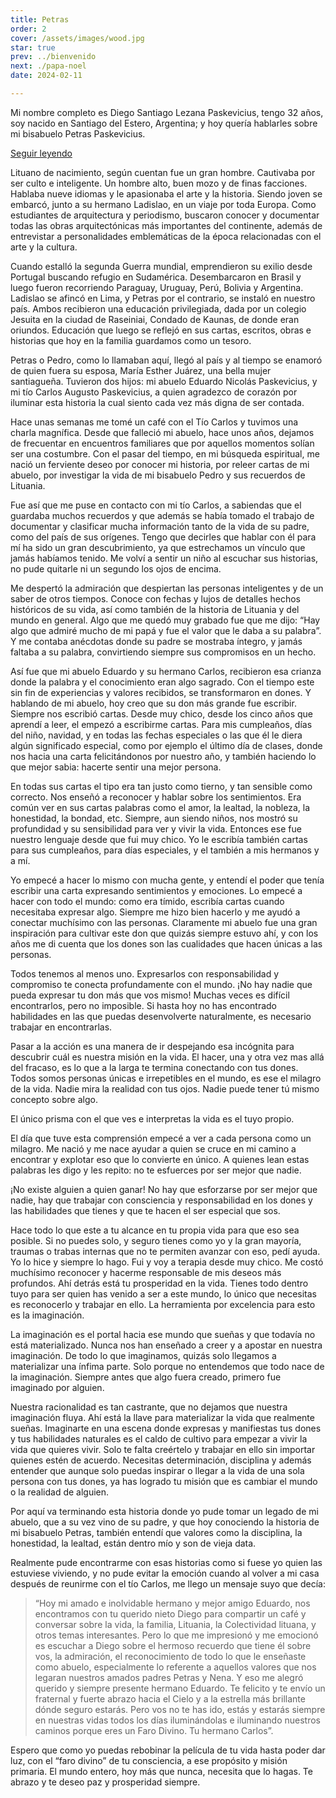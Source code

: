```yaml
---
title: Petras
order: 2
cover: /assets/images/wood.jpg
star: true
prev: ../bienvenido
next: ./papa-noel
date: 2024-02-11

---
```


Mi nombre completo es Diego Santiago Lezana Paskevicius, tengo 32 años, soy nacido en Santiago del Estero, Argentina; y hoy quería hablarles sobre mi bisabuelo Petras Paskevicius.

<a v-if="false" href="posts/petras.html">Seguir leyendo</a>
<!-- more -->

Lituano de nacimiento, según cuentan fue un gran hombre. Cautivaba por ser culto e inteligente. Un hombre alto, buen mozo y de finas facciones. Hablaba nueve idiomas y le apasionaba el arte y la historia. Siendo joven se embarcó, junto a su hermano Ladislao, en un viaje por toda Europa. Como estudiantes de arquitectura y periodismo, buscaron conocer y documentar todas las obras arquitectónicas más importantes del continente, además de entrevistar a personalidades emblemáticas de la época relacionadas con el arte y la cultura. 

Cuando estalló la segunda Guerra mundial, emprendieron su exilio desde Portugal buscando refugio en Sudamérica. Desembarcaron en Brasil y luego fueron recorriendo Paraguay, Uruguay, Perú, Bolivia y Argentina. Ladislao se afincó en Lima, y Petras por el contrario, se instaló en nuestro país. Ambos recibieron una educación privilegiada, dada por un colegio Jesuita en la ciudad de Raseiniai, Condado de Kaunas, de donde eran oriundos. Educación que luego se reflejó en sus cartas, escritos, obras e historias que hoy en la familia guardamos como un tesoro. 

Petras o Pedro, como lo llamaban aquí, llegó al país y al tiempo se enamoró de quien fuera su esposa, María Esther Juárez, una bella mujer santiagueña. Tuvieron dos hijos: mi abuelo Eduardo Nicolás Paskevicius, y mi tío Carlos Augusto Paskevicius, a quien agradezco de corazón por iluminar esta historia la cual siento cada vez más digna de ser contada. 

Hace unas semanas me tomé un café con el Tío Carlos y tuvimos una charla magnífica. Desde que falleció mi abuelo, hace unos años, dejamos de frecuentar en encuentros familiares que por aquellos momentos solían ser una costumbre. Con el pasar del tiempo, en mi búsqueda espiritual, me nació un ferviente deseo por conocer mi historia, por releer cartas de mi abuelo, por investigar la vida de mi bisabuelo Pedro y sus recuerdos de Lituania. 

Fue así que me puse en contacto con mi tío Carlos, a sabiendas que el guardaba muchos recuerdos y que además se había tomado el trabajo de documentar y clasificar mucha información tanto de la vida de su padre, como del país de sus orígenes. 
Tengo que decirles que hablar con él para mí ha sido un gran descubrimiento, ya que estrechamos un vínculo que jamás habíamos tenido. Me volví a sentir un niño al escuchar sus historias, no pude quitarle ni un segundo los ojos de encima. 

Me despertó la admiración que despiertan las personas inteligentes y de un saber de otros tiempos. Conoce con fechas y lujos de detalles hechos históricos de su vida, así como también de la historia de Lituania y del mundo en general. Algo que me quedó muy grabado fue que me dijo: “Hay algo que admiré mucho de mi papá y fue el valor que le daba a su palabra”. Y me contaba anécdotas donde su padre se mostraba íntegro, y jamás faltaba a su palabra, convirtiendo siempre sus compromisos en un hecho.

Así fue que mi abuelo Eduardo y su hermano Carlos, recibieron esa crianza donde la palabra y el conocimiento eran algo sagrado. Con el tiempo este sin fin de experiencias y valores recibidos, se transformaron en dones. Y hablando de mi abuelo, hoy creo que su don más grande fue escribir. Siempre nos escribió cartas. Desde muy chico, desde los cinco años que aprendí a leer, el empezó a escribirme cartas. Para mis cumpleaños, días del niño, navidad, y en todas las fechas especiales o las que él le diera algún significado especial, como por ejemplo el último día de clases, donde nos hacia una carta felicitándonos por nuestro año, y también haciendo lo que mejor sabia: hacerte sentir una mejor persona. 

En todas sus cartas el tipo era tan justo como tierno, y tan sensible como correcto.  Nos enseñó a reconocer y hablar sobre los sentimientos. Era común ver en sus cartas palabras como el amor, la lealtad, la nobleza, la honestidad, la bondad, etc. Siempre, aun siendo niños, nos mostró su profundidad y su sensibilidad para ver y vivir la vida. Entonces ese fue nuestro lenguaje desde que fui muy chico. Yo le escribía también cartas para sus cumpleaños, para días especiales, y el también a mis hermanos y a mí. 

Yo empecé a hacer lo mismo con mucha gente, y entendí el poder que tenía escribir una carta expresando sentimientos y emociones. Lo empecé a hacer con todo el mundo: como era tímido, escribía cartas cuando necesitaba expresar algo. Siempre me hizo bien hacerlo y me ayudó a conectar muchísimo con las personas. Claramente mi abuelo fue una gran inspiración para cultivar este don que quizás siempre estuvo ahí, y con los años me di cuenta que los dones son las cualidades que hacen únicas a las personas. 

Todos tenemos al menos uno. Expresarlos con responsabilidad y compromiso te conecta profundamente con el mundo. ¡No hay nadie que pueda expresar tu don más que vos mismo! Muchas veces es difícil encontrarlos, pero no imposible. Si hasta hoy no has encontrado habilidades en las que puedas desenvolverte naturalmente, es necesario trabajar en encontrarlas. 

Pasar a la acción es una manera de ir despejando esa incógnita para descubrir cuál es nuestra misión en la vida. El hacer, una y otra vez mas allá del fracaso, es lo que a la larga te termina conectando con tus dones. Todos somos personas únicas e irrepetibles en el mundo, es ese el milagro de la vida. Nadie mira la realidad con tus ojos. Nadie puede tener tú mismo concepto sobre algo. 

El único prisma con el que ves e interpretas la vida es el tuyo propio. 

El día que tuve esta comprensión empecé a ver a cada persona como un milagro. Me nació y me nace ayudar a quien se cruce en mi camino a encontrar y explotar eso que lo convierte en único. A quienes lean estas palabras les digo y les repito: no te esfuerces por ser mejor que nadie. 

¡No existe alguien a quien ganar! No hay que esforzarse por ser mejor que nadie, hay que trabajar con consciencia y responsabilidad en los dones y las habilidades que tienes y que te hacen el ser especial que sos. 

Hace todo lo que este a tu alcance en tu propia vida para que eso sea posible. Si no puedes solo, y seguro tienes como yo y la gran mayoría, traumas o trabas internas que no te permiten avanzar con eso, pedí ayuda. Yo lo hice y siempre lo hago. Fui y voy a terapia desde muy chico. Me costó muchísimo reconocer y hacerme responsable de mis deseos más profundos. Ahí detrás está tu prosperidad en la vida. Tienes todo dentro tuyo para ser quien has venido a ser a este mundo, lo único que necesitas es reconocerlo y trabajar en ello. La herramienta por excelencia para esto es la imaginación.

La imaginación es el portal hacia ese mundo que sueñas y que todavía no está materializado. Nunca nos han enseñado a creer y a apostar en nuestra imaginación. De todo lo que imaginamos, quizás solo llegamos a materializar una ínfima parte. Solo porque no entendemos que todo nace de la imaginación. Siempre antes que algo fuera creado, primero fue imaginado por alguien. 

Nuestra racionalidad es tan castrante, que no dejamos que nuestra imaginación fluya. Ahí está la llave para materializar la vida que realmente sueñas. Imaginarte en una escena donde expresas y manifiestas tus dones y tus habilidades naturales es el caldo de cultivo para empezar a vivir la vida que quieres vivir. Solo te falta creértelo y trabajar en ello sin importar quienes estén de acuerdo. Necesitas determinación, disciplina y además entender que aunque solo puedas inspirar o llegar a la vida de una sola persona con tus dones, ya has logrado tu misión que es cambiar el mundo o la realidad de alguien. 

Por aquí va terminando esta historia donde yo pude tomar un legado de mi abuelo, que a su vez vino de su padre, y que hoy conociendo la historia de mi bisabuelo Petras, también entendí que valores como la disciplina, la honestidad, la lealtad, están dentro mío y son de vieja data. 

Realmente pude encontrarme con esas historias como si fuese yo quien las estuviese viviendo, y no pude evitar la emoción cuando al volver a mi casa después de reunirme con el tío Carlos, me llego un mensaje suyo que decía:

> “Hoy mi amado e inolvidable hermano y mejor amigo Eduardo, nos encontramos con tu querido nieto Diego para compartir un café y conversar sobre la vida, la familia, Lituania, la Colectividad lituana, y otros temas interesantes. Pero lo que me impresionó y me emocionó es escuchar a Diego sobre el hermoso recuerdo que tiene él sobre vos, la admiración, el reconocimiento de todo lo que le enseñaste como abuelo, especialmente lo referente a aquellos valores que nos legaran nuestros amados padres Petras y Nena. Y eso me alegró querido y siempre presente hermano Eduardo. Te felicito y te envío un fraternal y fuerte abrazo hacia el Cielo y a la estrella más brillante dónde seguro estarás. Pero vos no te has ido, estás y estarás siempre en nuestras vidas todos los días iluminándolas e iluminando nuestros caminos porque eres un Faro Divino. Tu hermano Carlos”.

Espero que como yo puedas rebobinar la película de tu vida hasta poder dar luz, con el “faro divino” de tu consciencia, a ese propósito y misión primaria. El mundo entero, hoy más que nunca, necesita que lo hagas. Te abrazo y te deseo paz y prosperidad siempre.

